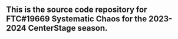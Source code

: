 ## This is the source code repository for FTC#19669 Systematic Chaos for the 2023-2024 CenterStage season.
